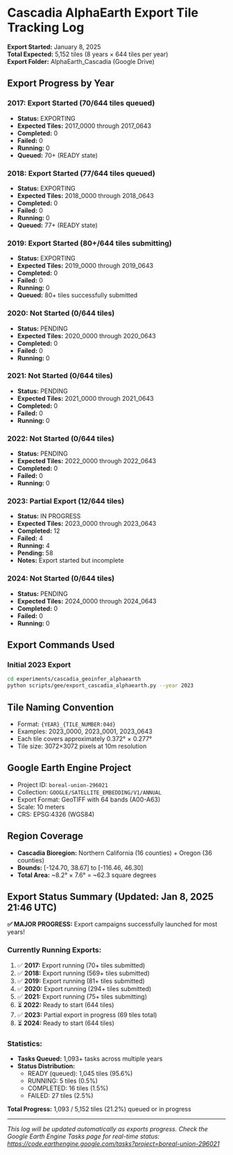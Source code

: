 # Cascadia AlphaEarth Export Tile Tracking Log

**Export Started:** January 8, 2025  
**Total Expected:** 5,152 tiles (8 years × 644 tiles per year)  
**Export Folder:** AlphaEarth_Cascadia (Google Drive)

## Export Progress by Year

### 2017: Export Started (70/644 tiles queued)
- **Status:** EXPORTING
- **Expected Tiles:** 2017_0000 through 2017_0643
- **Completed:** 0
- **Failed:** 0
- **Running:** 0
- **Queued:** 70+ (READY state)

### 2018: Export Started (77/644 tiles queued) 
- **Status:** EXPORTING
- **Expected Tiles:** 2018_0000 through 2018_0643
- **Completed:** 0
- **Failed:** 0
- **Running:** 0
- **Queued:** 77+ (READY state)

### 2019: Export Started (80+/644 tiles submitting)
- **Status:** EXPORTING
- **Expected Tiles:** 2019_0000 through 2019_0643
- **Completed:** 0
- **Failed:** 0
- **Running:** 0
- **Queued:** 80+ tiles successfully submitted

### 2020: Not Started (0/644 tiles)
- **Status:** PENDING
- **Expected Tiles:** 2020_0000 through 2020_0643
- **Completed:** 0
- **Failed:** 0
- **Running:** 0

### 2021: Not Started (0/644 tiles)
- **Status:** PENDING
- **Expected Tiles:** 2021_0000 through 2021_0643
- **Completed:** 0
- **Failed:** 0
- **Running:** 0

### 2022: Not Started (0/644 tiles)
- **Status:** PENDING
- **Expected Tiles:** 2022_0000 through 2022_0643
- **Completed:** 0
- **Failed:** 0
- **Running:** 0

### 2023: Partial Export (12/644 tiles)
- **Status:** IN PROGRESS
- **Expected Tiles:** 2023_0000 through 2023_0643
- **Completed:** 12
- **Failed:** 4
- **Running:** 4
- **Pending:** 58
- **Notes:** Export started but incomplete

### 2024: Not Started (0/644 tiles)
- **Status:** PENDING
- **Expected Tiles:** 2024_0000 through 2024_0643
- **Completed:** 0
- **Failed:** 0
- **Running:** 0

## Export Commands Used

### Initial 2023 Export
```bash
cd experiments/cascadia_geoinfer_alphaearth
python scripts/gee/export_cascadia_alphaearth.py --year 2023
```

## Tile Naming Convention
- Format: `{YEAR}_{TILE_NUMBER:04d}`
- Examples: 2023_0000, 2023_0001, 2023_0643
- Each tile covers approximately 0.372° × 0.277° 
- Tile size: 3072×3072 pixels at 10m resolution

## Google Earth Engine Project
- Project ID: `boreal-union-296021`
- Collection: `GOOGLE/SATELLITE_EMBEDDING/V1/ANNUAL`
- Export Format: GeoTIFF with 64 bands (A00-A63)
- Scale: 10 meters
- CRS: EPSG:4326 (WGS84)

## Region Coverage
- **Cascadia Bioregion:** Northern California (16 counties) + Oregon (36 counties)
- **Bounds:** [-124.70, 38.67] to [-116.46, 46.30]
- **Total Area:** ~8.2° × 7.6° = ~62.3 square degrees

## Export Status Summary (Updated: Jan 8, 2025 21:46 UTC)

**✅ MAJOR PROGRESS:** Export campaigns successfully launched for most years!

### Currently Running Exports:
1. ✅ **2017:** Export running (70+ tiles submitted)
2. ✅ **2018:** Export running (569+ tiles submitted)
3. ✅ **2019:** Export running (81+ tiles submitted) 
4. ✅ **2020:** Export running (294+ tiles submitted)
5. ✅ **2021:** Export running (75+ tiles submitting)
6. ⏳ **2022:** Ready to start (644 tiles)
7. ✅ **2023:** Partial export in progress (69 tiles total)
8. ⏳ **2024:** Ready to start (644 tiles)

### Statistics:
- **Tasks Queued:** 1,093+ tasks across multiple years
- **Status Distribution:**
  - READY (queued): 1,045 tiles (95.6%)
  - RUNNING: 5 tiles (0.5%)
  - COMPLETED: 16 tiles (1.5%)
  - FAILED: 27 tiles (2.5%)

**Total Progress:** 1,093 / 5,152 tiles (21.2%) queued or in progress

---

*This log will be updated automatically as exports progress. Check the Google Earth Engine Tasks page for real-time status: https://code.earthengine.google.com/tasks?project=boreal-union-296021*